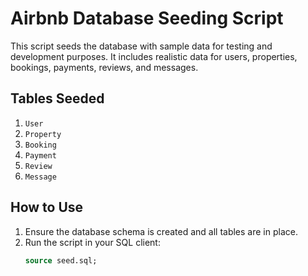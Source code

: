 # Airbnb Database Seeding Script

This script seeds the database with sample data for testing and development purposes. It includes realistic data for users, properties, bookings, payments, reviews, and messages.

## Tables Seeded
1. `User`
2. `Property`
3. `Booking`
4. `Payment`
5. `Review`
6. `Message`

## How to Use
1. Ensure the database schema is created and all tables are in place.
2. Run the script in your SQL client:
   ```sql
   source seed.sql;

